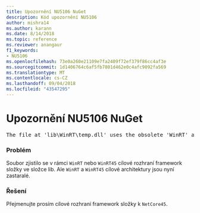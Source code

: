 ```yaml
---
title: Upozornění NU5106 NuGet
description: Kód upozornění NU5106
author: mishra14
ms.author: karann
ms.date: 8/14/2018
ms.topic: reference
ms.reviewer: anangaur
f1_keywords:
- NU5106
ms.openlocfilehash: 73e0a260e21109e7fa2409f72ef379f86cc4af3e
ms.sourcegitcommit: 1d1406764c6af5fb7801d462e0c4afc9092fa569
ms.translationtype: MT
ms.contentlocale: cs-CZ
ms.lasthandoff: 09/04/2018
ms.locfileid: "43547295"
---
```

# <a name="nuget-warning-nu5106"></a>Upozornění NU5106 NuGet
<pre>The file at 'lib\WinRT\temp.dll' uses the obsolete 'WinRT' as the framework folder. Replace 'WinRT' or 'WinRT45' with 'NetCore45'.</pre>

### <a name="issue"></a>Problém

Soubor zjistilo se v rámci `WinRT` nebo `WinRT45` cílové rozhraní framework složky ve složce lib. Ale `WinRT` a `WinRT45` cílové architektury jsou nyní zastaralé.


### <a name="solution"></a>Řešení

Přejmenujte prosím cílové rozhraní framework složky k `NetCore45`.

